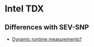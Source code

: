 # Intel TDX

## Differences with SEV-SNP

- [Dynamic runtime measurements?](https://github.com/AMDESE/AMDSEV/issues/78)
